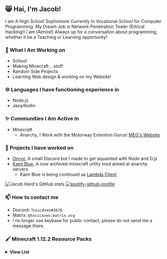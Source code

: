 ## 😸 Hai, I'm Jacob!

I am A High School Sophomore Currently In Vocational School for Computer Programming. My Dream Job is Network Penetration Tester (Ethical Hacking!) I am (Almost) Always up for a conversation about programming, whether it be a Teaching or Learning oppertunity!

### 🚀 What I Am Working on

- School
- Making Minecraft... stuff
- Random Side Projects
- Learning Web design & working on my Website!

### ⚙️ Languages I have functioning experience in

- Node.js
- Java/Kotlin

### ✨ Communities I Am Active In

- Minecraft
  - Anarchy, I Work with the Motorway Extention Gurus! [MEG's Website](https://meg.one)

### 💎 Projects I have worked on

- [Onryx](https://github.com/ToxicAven/onryx), A small Discord bot I made to get aquainted with Node and D.js
- [Kami Blue](https://github.org/kami-blue/client), A now archived minecraft utility mod aimed at anarchy servers
  - Kami Blue is being continued as [Lambda Client](https://github.com/lambda-client/lambda)

![Jacob Herd's GitHub stats](https://github-readme-stats.vercel.app/api?username=ToxicAven&count_private=true&show_icons=true&theme=tokyonight) [![spotify-github-profile](https://spotify-github-profile.vercel.app/api/view?uid=jacobherd229543&cover_image=false&theme=default)](https://spotify-github-profile.vercel.app/api/view?uid=jacobherd229543&redirect=true)

### 📫 How to contact me

- Discord: `ToxicAven#3678`
- Matrix: `@toxicaven:matrix.org`
- I no longer use keybase for public contact, please do not send me a message there.

### 🖌️ Minecraft 1.12.2 Resource Packs

<details>
  <summary><b>View List</b></summary>

<ul>
<li><a href="https://github.com/ToxicAven/ResourcePacks/blob/main/Avens_beta7.zip?raw=true">Aven's PVP: Beta 7</a></li>
<li><a href="https://github.com/ToxicAven/ResourcePacks/blob/main/FunnyBuckets.zip?raw=true">Inverted Buckets</a></li>
<li><a href="https://github.com/ToxicAven/ResourcePacks/blob/main/IllsEndCrystal.zip?raw=true">Illville's End Crystal</a></li>
<li><a href="https://github.com/ToxicAven/ResourcePacks/blob/main/NonAnimatedIll.zip?raw=true">Illville's Blinding Nether</a></li>
<li><a href="https://github.com/ToxicAven/ResourcePacks/blob/main/NyanNetherrack.zip?raw=true">Nyan Netherrack</a></li>
<li><a href="https://github.com/ToxicAven/ResourcePacks/blob/main/TwinTowersNetherrack.zip?raw=true">Illville's Twin Towers Netherrack</a></li>
<li><a href="https://github.com/ToxicAven/ResourcePacks/blob/main/Ill'sAnimatedTotem.zip?raw=true">Illville's Skin Totem</a></li>
<li><a href="https://github.com/ToxicAven/ResourcePacks/blob/main/IllsCorruptedGapple.zip?raw=true">Illville's Glitched Gapple</a></li>
<li><a href="https://raw.githubusercontent.com/ToxicAven/ToxicAven/main/experimental.gif">Latest Experimental Pack</a></li>
<br>
I also made a few textures on the Motorway Extension Guru's <a href="https://meg.one/designer/">Pack Designer</a>!
</ul>

</details>
